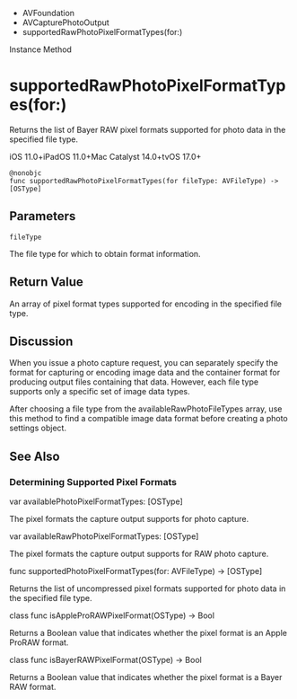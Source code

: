 

- AVFoundation
- AVCapturePhotoOutput
-  supportedRawPhotoPixelFormatTypes(for:) 

Instance Method

# supportedRawPhotoPixelFormatTypes(for:)

Returns the list of Bayer RAW pixel formats supported for photo data in the specified file type.

iOS 11.0+iPadOS 11.0+Mac Catalyst 14.0+tvOS 17.0+

``` source
@nonobjc
func supportedRawPhotoPixelFormatTypes(for fileType: AVFileType) -> [OSType]
```

## Parameters 

`fileType`  

The file type for which to obtain format information.

## Return Value

An array of pixel format types supported for encoding in the specified file type.

## Discussion

When you issue a photo capture request, you can separately specify the format for capturing or encoding image data and the container format for producing output files containing that data. However, each file type supports only a specific set of image data types.

After choosing a file type from the availableRawPhotoFileTypes array, use this method to find a compatible image data format before creating a photo settings object.

## See Also

### Determining Supported Pixel Formats

var availablePhotoPixelFormatTypes: [OSType]

The pixel formats the capture output supports for photo capture.

var availableRawPhotoPixelFormatTypes: [OSType]

The pixel formats the capture output supports for RAW photo capture.

func supportedPhotoPixelFormatTypes(for: AVFileType) -> [OSType]

Returns the list of uncompressed pixel formats supported for photo data in the specified file type.

class func isAppleProRAWPixelFormat(OSType) -> Bool

Returns a Boolean value that indicates whether the pixel format is an Apple ProRAW format.

class func isBayerRAWPixelFormat(OSType) -> Bool

Returns a Boolean value that indicates whether the pixel format is a Bayer RAW format.

